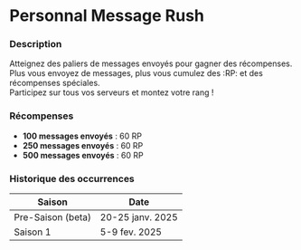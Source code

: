 # Personnal Message Rush

### Description

Atteignez des paliers de messages envoyés pour gagner des récompenses.\
Plus vous envoyez de messages, plus vous cumulez des :RP: et des récompenses spéciales.\
Participez sur tous vos serveurs et montez votre rang !

### Récompenses

* **100 messages envoyés** : 60 RP
* **250 messages envoyés** : 60 RP
* **500 messages envoyés** : 60 RP

### Historique des occurrences

| Saison            | Date             |
| ----------------- | ---------------- |
| Pre-Saison (beta) | 20-25 janv. 2025 |
| Saison 1          | 5-9 fev. 2025    |

